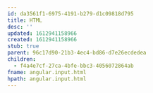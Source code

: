 ```yaml
---
id: da3561f1-6975-4191-b279-d1c09818d795
title: HTML
desc: ''
updated: 1612941158966
created: 1612941158966
stub: true
parent: 96c17d90-21b3-4ec4-bd86-d7e26ecdedea
children:
  - f4a4e7cf-27ca-4bfe-bbc3-4056072864ab
fname: angular.input.html
hpath: angular.input.html
---
```



